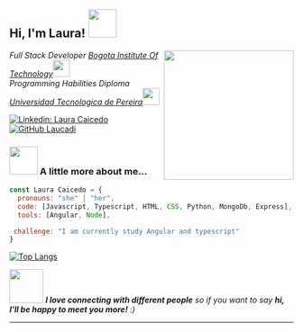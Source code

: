 

<h2> Hi, I'm Laura! <img src="https://media.giphy.com/media/mGcNjsfWAjY5AEZNw6/giphy.gif" width="50"></h2>
<img align='right' src="https://media0.giphy.com/media/l9WttEc1zQhfIpT3zk/giphy.gif?cid=ecf05e47s7r3kekwqrzyslhwxonklnemjx7eusblksevjkxb&rid=giphy.gif&ct=g" width="230">
<p><em>Full Stack Developer <a href="http://www.unb.br">Bogota Institute Of Technology</a><img src="https://media.giphy.com/media/fYSnHlufseco8Fh93Z/giphy.gif" width="30"></br>Programming Habilities Diploma <a href="https://www.thoughtworks.com">Universidad Tecnologica de Pereira</a><img src="https://media.giphy.com/media/WUlplcMpOCEmTGBtBW/giphy.gif" width="30"> 
</em></p>


[![Linkedin: Laura Caicedo](https://img.shields.io/badge/-LauraCaicedo-blue?style=flat-square&logo=Linkedin&logoColor=white&link=https://www.linkedin.com/in/laura-caicedo-378387238/)](https://www.linkedin.com/in/laura-caicedo-378387238/)
[![GitHub Laucadi](https://img.shields.io/github/followers/laucadi?label=follow&style=social)](https://github.com/laucadi)


### <img src="https://media.giphy.com/media/VgCDAzcKvsR6OM0uWg/giphy.gif" width="50"> A little more about me...  

```javascript
const Laura Caicedo = {
  pronouns: "she" | "her",
  code: [Javascript, Typescript, HTML, CSS, Python, MongoDb, Express],
  tools: [Angular, Node],

 challenge: "I am currently study Angular and typescript"
}
```



[![Top Langs](https://github-readme-stats.vercel.app/api/top-langs/?username=laucadi&layout=compact)](https://github.com/laucadi/github-readme-stats)



<img src="https://media.giphy.com/media/LnQjpWaON8nhr21vNW/giphy.gif" width="60"> <em><b>I love connecting with different people</b> so if you want to say <b>hi, I'll be happy to meet you more!</b> :)</em>

---




